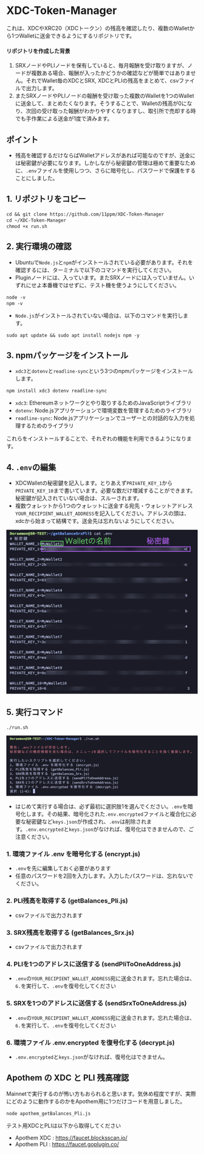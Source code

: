 # XDC-Token-Manager

これは、XDCやXRC20（XDCトークン）の残高を確認したり、複数のWalletから1つWalletに送金できるようにするリポジトリです。

#### リポジトリを作成した背景

1. SRXノードやPLIノードを保有していると、毎月報酬を受け取りますが、ノードが複数ある場合、報酬が入ったかどうかの確認などが簡単ではありません。それでWallet毎のXDCとSRX, XDCとPLIの残高をまとめて、csvファイルで出力します。
2. またSRXノードやPLIノードの報酬を受け取った複数のWalletを1つのWalletに送金して、まとめたくなります。そうすることで、Walletの残高が0になり、次回の受け取った報酬がわかりやすくなりますし、取引所で売却する時でも手作業による送金が1度で済みます。

## ポイント

- 残高を確認するだけならばWalletアドレスがあれば可能なのですが、送金には秘密鍵が必要になります。しかしながら秘密鍵の管理は極めて重要なために、`.env`ファイルを使用しつつ、さらに暗号化し、パスワードで保護をすることにしました。



## 1. リポジトリをコピー
```
cd && git clone https://github.com/11ppm/XDC-Token-Manager
cd ~/XDC-Token-Manager
chmod +x run.sh
```

## 2. 実行環境の確認

- Ubuntuで`Node.js`と`npm`がインストールされている必要があります。それを確認するには、ターミナルで以下のコマンドを実行してください。
- Pluginノードには、入っています。またSRXノードには入っていません。いずれにせよ本番機ではせずに、テスト機を使うようにしてください。

```
node -v
npm -v
```

- `Node.js`がインストールされていない場合は、以下のコマンドを実行します。

```
sudo apt update && sudo apt install nodejs npm -y 
```

## 3. npmパッケージをインストール

- `xdc3`と`dotenv`と`readline-sync`という3つのnpmパッケージをインストールします。

```
npm install xdc3 dotenv readline-sync
```

- `xdc3`: Ethereumネットワークとやり取りするためのJavaScriptライブラリ
- `dotenv`: Node.jsアプリケーションで環境変数を管理するためのライブラリ
- `readline-sync`: Node.jsアプリケーションでユーザーとの対話的な入力を処理するためのライブラリ

これらをインストールすることで、それぞれの機能を利用できるようになります。


## 4. `.env`の編集
- XDCWalletの秘密鍵を記入します。とりあえず`PRIVATE_KEY_1`から`PRIVATE_KEY_10`まで書いています。必要な数だけ増減することができます。秘密鍵が記入されていない場合は、スルーされます。
- 複数ウォレットから1つのウォレットに送金する宛先・ウォレットアドレス`YOUR_RECIPIENT_WALLET_ADDRESS`を記入してください。アドレスの頭は、xdcから始まって結構です。送金先は忘れないようにしてください。

<img src="img/01.png">

## 5. 実行コマンド

```
./run.sh
```

<img src="img/02.png">

- はじめて実行する場合は、必ず最初に選択肢1を選んでください。`.env`を暗号化します。その結果、暗号化された`.env.encrypted`ファイルと複合化に必要な秘密鍵など`keys.json`が作成され、`.env`は削除されます。`.env.encrypted`と`keys.json`がなければ、復号化はできませんので、ご注意ください。

### 1. 環境ファイル .env を暗号化する (encrypt.js)
- `.env`を先に編集しておく必要があります
- 任意のパスワードを2回を入力します。入力したパスワードは、忘れないでください。
### 2. PLI残高を取得する (getBalances_Pli.js)
- csvファイルで出力されます
### 3. SRX残高を取得する (getBalances_Srx.js)
- csvファイルで出力されます
### 4. PLIを1つのアドレスに送信する (sendPliToOneAddress.js)
- `.env`の`YOUR_RECIPIENT_WALLET_ADDRESS`宛に送金されます。忘れた場合は、`6.`を実行して、`.env`を復号化してください
### 5. SRXを1つのアドレスに送信する (sendSrxToOneAddress.js)
- `.env`の`YOUR_RECIPIENT_WALLET_ADDRESS`宛に送金されます。忘れた場合は、`6.`を実行して、`.env`を復号化してください
### 6. 環境ファイル .env.encrypted を復号化する (decrypt.js)
- `.env.encrypted`と`keys.json`がなければ、復号化はできません。

## Apothem の XDC と PLI 残高確認

Mainnetで実行するのが怖い方もおられると思います。気休め程度ですが、実際にどのように動作するのかをApothem用に1つだけコードを用意しました。
```
node apothem_getBalances_Pli.js
```
テスト用XDCとPLIは以下から取得してください
- Apothem XDC : https://faucet.blocksscan.io/
- Apothem PLI : https://faucet.goplugin.co/


